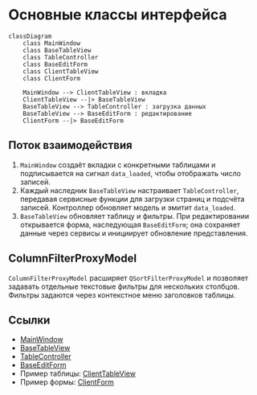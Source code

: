 # Основные классы интерфейса

```mermaid
classDiagram
    class MainWindow
    class BaseTableView
    class TableController
    class BaseEditForm
    class ClientTableView
    class ClientForm

    MainWindow --> ClientTableView : вкладка
    ClientTableView --|> BaseTableView
    BaseTableView --> TableController : загрузка данных
    BaseTableView --> BaseEditForm : редактирование
    ClientForm --|> BaseEditForm
```

## Поток взаимодействия

1. `MainWindow` создаёт вкладки с конкретными таблицами и подписывается на сигнал `data_loaded`, чтобы отображать число записей.
2. Каждый наследник `BaseTableView` настраивает `TableController`, передавая сервисные функции для загрузки страниц и подсчёта записей. Контроллер обновляет модель и эмитит `data_loaded`.
3. `BaseTableView` обновляет таблицу и фильтры. При редактировании открывается форма, наследующая `BaseEditForm`; она сохраняет данные через сервисы и инициирует обновление представления.

## ColumnFilterProxyModel

`ColumnFilterProxyModel` расширяет `QSortFilterProxyModel` и позволяет задавать
отдельные текстовые фильтры для нескольких столбцов. Фильтры задаются через
контекстное меню заголовков таблицы.

## Ссылки

- [MainWindow](../ui/main_window.py)
- [BaseTableView](../ui/base/base_table_view.py)
- [TableController](../ui/base/table_controller.py)
- [BaseEditForm](../ui/base/base_edit_form.py)
- Пример таблицы: [ClientTableView](../ui/views/client_table_view.py)
- Пример формы: [ClientForm](../ui/forms/client_form.py)

